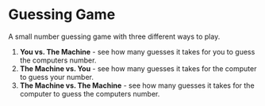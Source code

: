 # Guessing Game

A small number guessing game with three different ways to play.

1.  **You vs. The Machine** - see how many guesses it takes for you to guess the computers number.
2.  **The Machine vs. You** - see how many guesses it takes for the computer to guess your number.
3.  **The Machine vs. The Machine** - see how many guesses it takes for the computer to guess the computers number.

